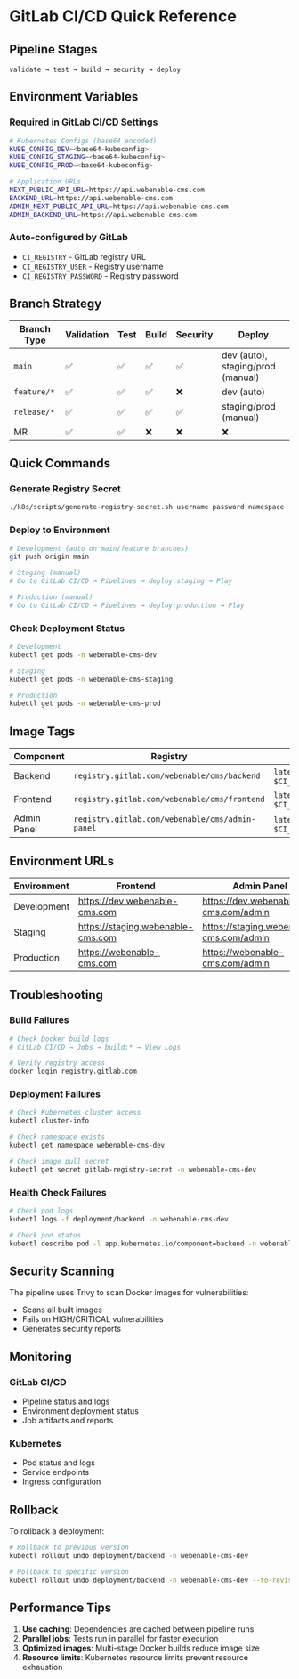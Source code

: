 # GitLab CI/CD Quick Reference

## Pipeline Stages

```
validate → test → build → security → deploy
```

## Environment Variables

### Required in GitLab CI/CD Settings

```bash
# Kubernetes Configs (base64 encoded)
KUBE_CONFIG_DEV=<base64-kubeconfig>
KUBE_CONFIG_STAGING=<base64-kubeconfig>
KUBE_CONFIG_PROD=<base64-kubeconfig>

# Application URLs
NEXT_PUBLIC_API_URL=https://api.webenable-cms.com
BACKEND_URL=https://api.webenable-cms.com
ADMIN_NEXT_PUBLIC_API_URL=https://api.webenable-cms.com
ADMIN_BACKEND_URL=https://api.webenable-cms.com
```

### Auto-configured by GitLab
- `CI_REGISTRY` - GitLab registry URL
- `CI_REGISTRY_USER` - Registry username
- `CI_REGISTRY_PASSWORD` - Registry password

## Branch Strategy

| Branch Type | Validation | Test | Build | Security | Deploy |
|-------------|------------|------|-------|----------|---------|
| `main` | ✅ | ✅ | ✅ | ✅ | dev (auto), staging/prod (manual) |
| `feature/*` | ✅ | ✅ | ✅ | ❌ | dev (auto) |
| `release/*` | ✅ | ✅ | ✅ | ✅ | staging/prod (manual) |
| MR | ✅ | ✅ | ❌ | ❌ | ❌ |

## Quick Commands

### Generate Registry Secret
```bash
./k8s/scripts/generate-registry-secret.sh username password namespace
```

### Deploy to Environment
```bash
# Development (auto on main/feature branches)
git push origin main

# Staging (manual)
# Go to GitLab CI/CD → Pipelines → deploy:staging → Play

# Production (manual)
# Go to GitLab CI/CD → Pipelines → deploy:production → Play
```

### Check Deployment Status
```bash
# Development
kubectl get pods -n webenable-cms-dev

# Staging
kubectl get pods -n webenable-cms-staging

# Production
kubectl get pods -n webenable-cms-prod
```

## Image Tags

| Component | Registry | Tags |
|-----------|----------|------|
| Backend | `registry.gitlab.com/webenable/cms/backend` | `latest`, `$CI_COMMIT_SHORT_SHA` |
| Frontend | `registry.gitlab.com/webenable/cms/frontend` | `latest`, `$CI_COMMIT_SHORT_SHA` |
| Admin Panel | `registry.gitlab.com/webenable/cms/admin-panel` | `latest`, `$CI_COMMIT_SHORT_SHA` |

## Environment URLs

| Environment | Frontend | Admin Panel | API |
|-------------|----------|-------------|-----|
| Development | https://dev.webenable-cms.com | https://dev.webenable-cms.com/admin | https://dev.webenable-cms.com/api |
| Staging | https://staging.webenable-cms.com | https://staging.webenable-cms.com/admin | https://staging.webenable-cms.com/api |
| Production | https://webenable-cms.com | https://webenable-cms.com/admin | https://webenable-cms.com/api |

## Troubleshooting

### Build Failures
```bash
# Check Docker build logs
# GitLab CI/CD → Jobs → build:* → View Logs

# Verify registry access
docker login registry.gitlab.com
```

### Deployment Failures
```bash
# Check Kubernetes cluster access
kubectl cluster-info

# Check namespace exists
kubectl get namespace webenable-cms-dev

# Check image pull secret
kubectl get secret gitlab-registry-secret -n webenable-cms-dev
```

### Health Check Failures
```bash
# Check pod logs
kubectl logs -f deployment/backend -n webenable-cms-dev

# Check pod status
kubectl describe pod -l app.kubernetes.io/component=backend -n webenable-cms-dev
```

## Security Scanning

The pipeline uses Trivy to scan Docker images for vulnerabilities:
- Scans all built images
- Fails on HIGH/CRITICAL vulnerabilities
- Generates security reports

## Monitoring

### GitLab CI/CD
- Pipeline status and logs
- Environment deployment status
- Job artifacts and reports

### Kubernetes
- Pod status and logs
- Service endpoints
- Ingress configuration

## Rollback

To rollback a deployment:
```bash
# Rollback to previous version
kubectl rollout undo deployment/backend -n webenable-cms-dev

# Rollback to specific version
kubectl rollout undo deployment/backend -n webenable-cms-dev --to-revision=2
```

## Performance Tips

1. **Use caching**: Dependencies are cached between pipeline runs
2. **Parallel jobs**: Tests run in parallel for faster execution
3. **Optimized images**: Multi-stage Docker builds reduce image size
4. **Resource limits**: Kubernetes resource limits prevent resource exhaustion 
